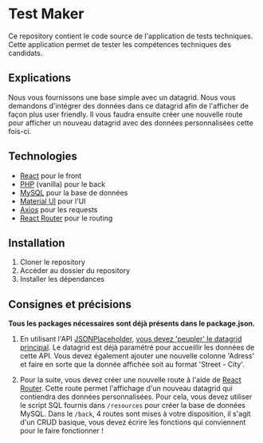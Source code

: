 # Test Maker

Ce repository contient le code source de l'application de tests techniques. Cette application permet de tester les compétences techniques des candidats.

## Explications

Nous vous fournissons une base simple avec un datagrid. Nous vous demandons d'intégrer des données dans ce datagrid afin de l'afficher de façon plus user friendly. Il vous faudra ensuite créer une nouvelle route pour afficher un nouveau datagrid avec des données personnalisées cette fois-ci.

## Technologies

- [React](https://fr.reactjs.org/) pour le front
- [PHP](https://www.php.net/) (vanilla) pour le back
- [MySQL](https://www.mysql.com/fr/) pour la base de données
- [Material UI](https://mui.com/) pour l'UI
- [Axios](https://axios-http.com/fr/docs/intro) pour les requests
- [React Router](https://reactrouter.com/en/main) pour le routing

## Installation 

1. Cloner le repository
2. Accéder au dossier du repository
3. Installer les dépendances

## Consignes et précisions

**Tous les packages nécessaires sont déjà présents dans le package.json.**

1. En utilisant l'API [JSONPlaceholder](https://jsonplaceholder.typicode.com/), <ins>vous devez 'peupler' le datagrid principal</ins>. 
Le datagrid est déjà paramétré pour accueillir les données de cette API. Vous devez également
ajouter une nouvelle colonne 'Adress' et faire en sorte que la donnée affichée soit au format 'Street - City'.

2. Pour la suite, vous devez créer une nouvelle route à l'aide de [React Router](https://reactrouter.com/en/main). Cette route permet l'affichage d'un nouveau datagrid qui contiendra des données personnalisées. 
Pour cela, vous devez utiliser le script SQL fournis dans ```/resources``` pour créer la base de données MySQL. 
Dans le ```/back```, 4 routes sont mises à votre disposition, il s'agit d'un CRUD basique, vous devez écrire les fonctions qui conviennent pour le faire fonctionner !